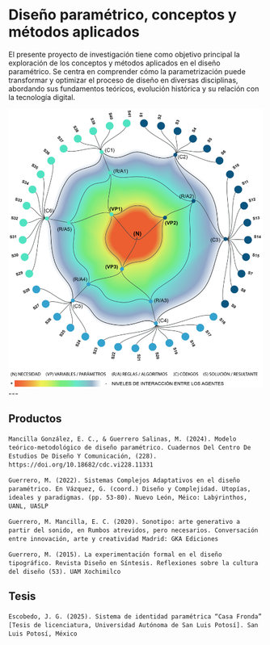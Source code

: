 # Diseño paramétrico, conceptos y métodos aplicados
El presente proyecto de investigación tiene como objetivo principal la exploración de los conceptos y métodos aplicados en el diseño paramétrico. Se centra en comprender cómo la parametrización puede transformar y optimizar el proceso de diseño en diversas disciplinas, abordando sus fundamentos teóricos, evolución histórica y su relación con la tecnología digital.

<img src="img1.png" alt="" width="600">
---

## Productos

``Mancilla González, E. C., & Guerrero Salinas, M. (2024). Modelo teórico-metodológico de diseño paramétrico. Cuadernos Del Centro De Estudios De Diseño Y Comunicación, (228). https://doi.org/10.18682/cdc.vi228.11331``

``Guerrero, M. (2022). Sistemas Complejos Adaptativos en el diseño paramétrico. En Vázquez, G. (coord.) Diseño y Complejidad. Utopías, ideales y paradigmas. (pp. 53-80). Nuevo León, Méico: Labýrinthos, UANL, UASLP``

``Guerrero, M. Mancilla, E. C. (2020). Sonotipo: arte generativo a partir del sonido, en Rumbos atrevidos, pero necesarios. Conversación entre innovación, arte y creatividad Madrid: GKA Ediciones``

``Guerrero, M. (2015). La experimentación formal en el diseño tipográfico. Revista Diseño en Síntesis. Reflexiones sobre la cultura del diseño (53). UAM Xochimilco``

## Tesis

``Escobedo, J. G. (2025). Sistema de identidad paramétrica “Casa Fronda” [Tesis de licenciatura, Universidad Autónoma de San Luis Potosí]. San Luis Potosí, México``
